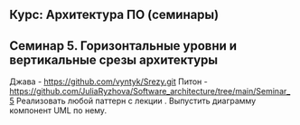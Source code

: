 ## Курс: Архитектура ПО (семинары)
## Семинар 5. Горизонтальные уровни и вертикальные срезы архитектуры

Джава - https://github.com/vyntyk/Srezy.git
Питон - https://github.com/JuliaRyzhova/Software_architecture/tree/main/Seminar_5
Реализовать любой паттерн с лекции . Выпустить диаграмму компонент UML по нему.
